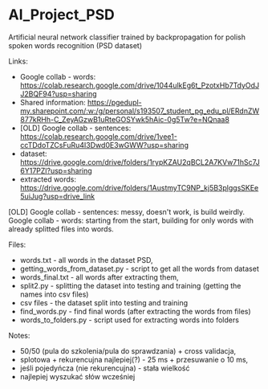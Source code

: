 # AI_Project_PSD
Artificial neural network classifier trained by backpropagation for polish spoken words recognition (PSD dataset) 

Links:
- Google collab - words: https://colab.research.google.com/drive/1044ulkEg6t_PzotxHb7TdyOdJJ2BQF94?usp=sharing
- Shared information: https://pgedupl-my.sharepoint.com/:w:/g/personal/s193507_student_pg_edu_pl/ERdnZW877kRHh-C_ZeyAGzwB1uRteGOSYwk5hAic-0g5Tw?e=NQnaa8
- [OLD] Google collab - sentences: https://colab.research.google.com/drive/1vee1-ccTDdoTZCsFuRu4I3Dwd0E3wGWW?usp=sharing
- dataset: https://drive.google.com/drive/folders/1rypKZAU2qBCL2A7KVw71hSc7J6Y17PZl?usp=sharing
- extracted words: https://drive.google.com/drive/folders/1AustmyTC9NP_kj5B3plggsSKEe5uiJug?usp=drive_link

[OLD] Google collab - sentences: messy, doesn't work, is build weirdly.
Google collab - words: starting from the start, building for only words with already splitted files into words.

Files:
- words.txt - all words in the dataset PSD,
- getting_words_from_dataset.py - script to get all the words from dataset
- words_final.txt - all words after extracting them,
- split2.py - splitting the dataset into testing and training (getting the names into csv files)
- csv files - the dataset split into testing and training
- find_words.py - find final words (after extracting the words from files)
- words_to_folders.py - script used for extracting words into folders

Notes:
- 50/50 (pula do szkolenia/pula do sprawdzania) + cross validacja,
- splotowa + rekurencujna najlepiej(?) - 25 ms + przesuwanie o 10 ms,
- jeśli pojedyńcza (nie rekurencujna) - stała wielkość
- najlepiej wyszukać słów wcześniej
